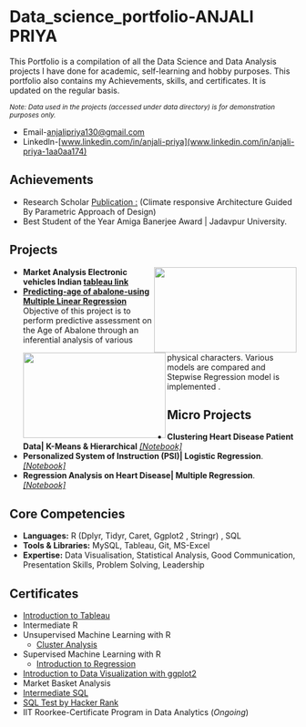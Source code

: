 # Data_science_portfolio-ANJALI PRIYA
This Portfolio is a compilation of all the Data Science and Data Analysis projects I have done for academic, self-learning and hobby purposes. This portfolio also contains my Achievements, skills, and certificates. It is updated on the regular basis.
 
<sub>*Note: Data used in the projects (accessed under data directory) is for demonstration purposes only.*</sub>

- Email-[anjalipriya130@gmail.com](mailto:anjalipriya130@gmail.com)
- Linkedln-[www.linkedin.com/in/anjali-priya](www.linkedin.com/in/anjali-priya-1aa0aa174)
## Achievements
- Research Scholar [Publication :](https://journalsacfa.apeejay.edu/index.php/descriptio/article/view/16) (Climate responsive Architecture Guided By Parametric Approach of Design)
- Best Student of the Year Amiga Banerjee Award | Jadavpur University.

## Projects
- <img  align="right" width="250" height="150" src="https://static.vecteezy.com/system/resources/previews/005/922/757/original/electric-car-future-power-in-the-illustration-with-electric-cars-and-charger-vector.jpg">**Market Analysis Electronic vehicles Indian [tableau link](https://public.tableau.com/views/EVMarketanalysis/D-PerformanceAnalysis?:language=en-US&:display_count=n&:origin=viz_share_link)** 
- <img align="left" width="250" height="150" src="https://user-images.githubusercontent.com/69565322/197915192-90a279d3-b3a7-4c6d-b537-70c29eae9a19.png">**[Predicting-age of abalone-using Multiple Linear Regression](https://anjali130priya.github.io/Predicting-age-of-abalone-using-Multiple-Linear-Regression/Predicting-age-of-abalone-using-Multiple-Linear-Regression.html)**
Objective of this project is to perform predictive assessment on the Age of Abalone through an inferential analysis of various physical characters. Various models are compared and Stepwise Regression model is implemented .







## Micro Projects
- **Clustering Heart Disease Patient Data| K-Means & Hierarchical** *[[Notebook]](https://anjali130priya.github.io/Micro-Projects--DataScience-/Clustering/Clustering-hierarchial.html)*
- **Personalized System of Instruction (PSI)| Logistic Regression**. *[[Notebook]](https://github.com/anjali130priya/Micro-Projects--DataScience-/blob/98e247b2a139f1d2b628a33a7b619b2bf80a2c9d/Logistic%20Regression/Personalized-System-of-Instruction--PSI----using---Classification.md)*
- **Regression Analysis on Heart Disease| Multiple Regression**. *[[Notebook]](https://anjali130priya.github.io/Micro-Projects--DataScience-/Multiple%20linear%20regression/Regression-Analysis-on-Heart-Disease.html)*






## Core Competencies
- **Languages:** R (Dplyr, Tidyr, Caret, Ggplot2 , Stringr) , SQL
- **Tools & Libraries:**  MySQL, Tableau, Git, MS-Excel
- **Expertise:** Data Visualisation, Statistical Analysis, Good Communication, Presentation Skills, Problem Solving, Leadership


## Certificates
- [Introduction to Tableau](https://www.datacamp.com/statement-of-accomplishment/course/cf4c8c5de4086bd1e48080dbb48c8f53f619b385)
- Intermediate R
- Unsupervised Machine Learning with R
  - [Cluster Analysis](https://www.datacamp.com/statement-of-accomplishment/course/cf4c8c5de4086bd1e48080dbb48c8f53f619b385)
- Supervised Machine Learning with R
  - [Introduction to Regression](https://www.datacamp.com/statement-of-accomplishment/course/17f44b71b8bff309f4a17bb2a4ea279420eea1df)
- [Introduction to Data Visualization with ggplot2](https://www.datacamp.com/statement-of-accomplishment/course/5cb094676a633f6130ce6380aa0f4a5601593f68)
- Market Basket Analysis
- [Intermediate SQL](https://www.datacamp.com/statement-of-accomplishment/course/b10acc1746933739c17731b426ee816509bdfb5c)
- [SQL Test by Hacker Rank](https://www.hackerrank.com/certificates/78f8588c9c00)
- IIT Roorkee-Certificate Program in Data Analytics (*Ongoing*)

